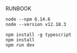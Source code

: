 RUNBOOK

```
node --npm 6.14.6
node --version v12.18.3

npm install -g typescript
npm install
npm run dev
```
